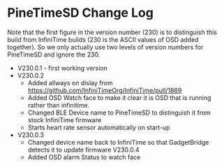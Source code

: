 # PineTimeSD Change Log

Note that the first figure in the version number (230) is to distinguish this build from 
InfiniTime builds (230 is the ASCII values of OSD added together).
So we only actually use two levels of version numbers for PineTimeSD and ignore the 230.

  - V230.0.1 - first working version
  - V230.0.2 
    - Added allways on dislay from https://github.com/InfiniTimeOrg/InfiniTime/pull/1869
    - Added OSD Watch face to make it clear it is OSD that is running rather than infinitime.
    - Changed BLE Device name to PineTimeSD to distinguish it from stock InfiniTime firmware
    - Starts heart rate sensor automatically on start-up
  - V230.0.3
    - Changed device name back to InfiniTime so that GadgetBridge detects it to update firmware
    V230.0.4
    - Added OSD alarm Status to watch face
